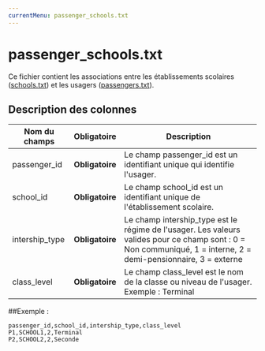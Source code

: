 ```yaml
---
currentMenu: passenger_schools.txt
---
```


# passenger_schools.txt

Ce fichier contient les associations entre les établissements scolaires ([schools.txt](schools.txt.html)) et les usagers ([passengers.txt](passengers.txt.html)).

## Description des colonnes

| Nom du champs      |  Obligatoire    |  Description |
|-----------------|:------------:|----------|
| passenger_id    | **Obligatoire** | Le champ passenger_id est un identifiant unique qui identifie l'usager. |
| school_id       | **Obligatoire** | Le champ school_id est un identifiant unique de l'établissement scolaire.  |
| intership_type  | **Obligatoire** | Le champ intership_type est le régime de l'usager. Les valeurs valides pour ce champ sont :  0 = Non communiqué, 1 = interne, 2 = demi-pensionnaire, 3 = externe |
| class_level     | **Obligatoire** | Le champ class_level est le nom de la classe ou niveau de l'usager. Exemple : Terminal  |

##Exemple : 

```
passenger_id,school_id,intership_type,class_level
P1,SCHOOL1,2,Terminal
P2,SCHOOL2,2,Seconde
```
